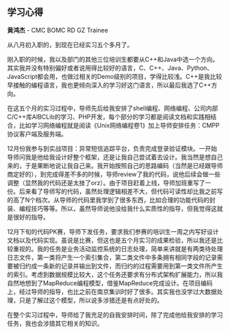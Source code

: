 ## 学习心得 ##
**黄鸿杰** - CMC BOMC RD GZ Trainee

从八月初入职的，到现在已经实习五个多月了。

刚入职的时候，我以及部门的其他三位培训生都要从C++和Java中选一个方向。其实我并没有特别偏好或者说用得比较好的语言，C、C++、Java、Python、JavaScript都会用，也做过相关的Demo级别的项目，学得比较浅。C++是我比较早接触的编程语言，我也更倾向深入的学习好这门语言，所以最后我选了C++方向。

在这五个月的实习过程中，导师先后给我安排了shell编程、网络编程、公司内部C/C++库AIBCLib的学习、PHP开发，每个部分的学习都是阅读文档和实践相结合，比如学习网络编程就是阅读《Unix网络编程卷1》加上导师安排任务：CMPP协议客户端及服务端。

12月份我参与到实战项目：异常短信追踪平台，负责完成登录验证模块。一开始导师问我是他给我设计好整个框架，还是让我自己尝试着去设计。我当然是想自己来的，于是果断地说让我自己来。我开始按照自己的思路编码（当然是已经跟导师商定好的），到完成得差不多的时候，导师review了我的代码，说他后续会做一些调整（显然我的代码还是太挫了orz）。由于项目赶着上线，导师加班重写了一份。后来看了导师写的代码，虽然处理逻辑相差不大，但代码可读性却比我之前写的高了N个档次。从导师的代码里我学到了很多东西，比如合理的功能代码的封装、编程技巧等等。所以，虽然导师说他没给我什么实质性的指导，但我觉得这就是很好的指导。

12月下旬的代码PK赛，导师下发任务，要求我们参赛的培训生一周之内写好设计文档以及代码实现。虽说是比赛，但这也是五个月实习的成果检验，所以我还是比较重视的。我的任务是业务活动监控系统的日志处理，简单来讲就是有两类待处理日志文件，第一类将产生一个索引集合，第二类文件中多条拥有相同字段的记录需要被归约成一条新的记录并输出到文件，而归约的过程需要用到第一类文件所产生的索引。考虑到数据规模比较大，这个任务还要求有分布式架构扩展能力，所以我自然地想到了MapReduce编程模型，借鉴MapReduce完成设计。在项目编码上，经过导师的指导，也比之前在南京集训时好了很多。其实我也没学过大数据处理，只是了解过这个模型，所以说多涉猎还是有点好处的。

在整个实习过程中，导师给了我充足的自我安排时间，除了完成他给我安排的学习任务，我也会涉猎其它相关的知识。
